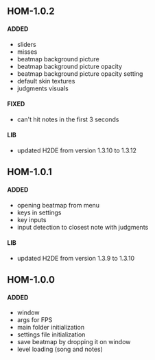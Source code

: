 ## HOM-1.0.2
#### ADDED
- sliders
- misses
- beatmap background picture
- beatmap background picture opacity
- beatmap background picture opacity setting
- default skin textures
- judgments visuals
#### FIXED
- can't hit notes in the first 3 seconds
#### LIB
- updated H2DE from version 1.3.10 to 1.3.12

## HOM-1.0.1
#### ADDED
- opening beatmap from menu
- keys in settings
- key inputs
- input detection to closest note with judgments
#### LIB
- updated H2DE from version 1.3.9 to 1.3.10

## HOM-1.0.0
#### ADDED
- window
- args for FPS
- main folder initialization
- settings file initialization
- save beatmap by dropping it on window
- level loading (song and notes)
